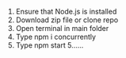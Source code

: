 1. Ensure that Node.js is installed
2. Download zip file or clone repo
3. Open terminal in main folder
4. Type npm i concurrently
4. Type npm start 
5......
